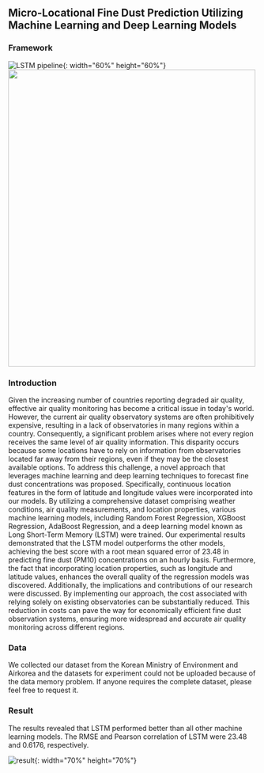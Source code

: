 ## Micro-Locational Fine Dust Prediction Utilizing Machine Learning and Deep Learning Models

### Framework
![LSTM pipeline](https://user-images.githubusercontent.com/68065313/204736718-11963c10-cf61-4af8-b750-0928717f1073.png){: width="60%" height="60%"}
<img src='https://user-images.githubusercontent.com/68065313/204736718-11963c10-cf61-4af8-b750-0928717f1073.png' width='500' height='600'>

### Introduction
Given the increasing number of countries reporting degraded air quality, effective air quality monitoring has become a critical issue in today's world. However, the current air quality observatory systems are often prohibitively expensive, resulting in a lack of observatories in many regions within a country. Consequently, a significant problem arises where not every region receives the same level of air quality information. This disparity occurs because some locations have to rely on information from observatories located far away from their regions, even if they may be the closest available options. To address this challenge, a novel approach that leverages machine learning and deep learning techniques to forecast fine dust concentrations was proposed. Specifically, continuous location features in the form of latitude and longitude values were incorporated into our models. By utilizing a comprehensive dataset comprising weather conditions, air quality measurements, and location properties, various machine learning models, including Random Forest Regression, XGBoost Regression, AdaBoost Regression, and a deep learning model known as Long Short-Term Memory (LSTM) were trained. Our experimental results demonstrated that the LSTM model outperforms the other models, achieving the best score with a root mean squared error of 23.48 in predicting fine dust (PM10) concentrations on an hourly basis. Furthermore, the fact that incorporating location properties, such as longitude and latitude values, enhances the overall quality of the regression models was discovered. Additionally, the implications and contributions of our research were discussed. By implementing our approach, the cost associated with relying solely on existing observatories can be substantially reduced. This reduction in costs can pave the way for economically efficient fine dust observation systems, ensuring more widespread and accurate air quality monitoring across different regions.

### Data
We collected our dataset from the Korean Ministry of Environment and Airkorea and the datasets for experiment could not be uploaded because of the data memory problem. If anyone requires the complete dataset, please feel free to request it.

### Result
The results revealed that LSTM performed better than all other machine learning models. The RMSE and Pearson correlation of LSTM were 23.48 and 0.6176, respectively. 


![result](https://github.com/dxlabskku/FineDust/assets/68065313/620c3b9e-8d7e-4e6f-aefe-d8b687378e8f){: width="70%" height="70%"}
